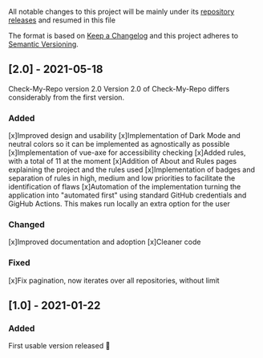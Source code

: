 All notable changes to this project will be mainly under its [repository
releases](https://github.com/saucelabs/check-my-repo/releases/) and resumed in this file

The format is based on [Keep a Changelog](http://keepachangelog.com/)
and this project adheres to [Semantic Versioning](http://semver.org/).

## [2.0] - 2021-05-18

Check-My-Repo version 2.0
Version 2.0 of Check-My-Repo differs considerably from the first version.

### Added

[x]Improved design and usability
[x]Implementation of Dark Mode and neutral colors so it can be implemented as agnostically as possible
[x]Implementation of vue-axe for accessibility checking
[x]Added rules, with a total of 11 at the moment
[x]Addition of About and Rules pages explaining the project and the rules used
[x]Implementation of badges and separation of rules in high, medium and low priorities to facilitate the identification of flaws
[x]Automation of the implementation turning the application into "automated first" using standard GitHub credentials and GigHub Actions. This makes run locally an extra option for the user

### Changed

[x]Improved documentation and adoption
[x]Cleaner code

### Fixed
[x]Fix pagination, now iterates over all repositories, without limit


## [1.0] - 2021-01-22

### Added

First usable version released 🥳
